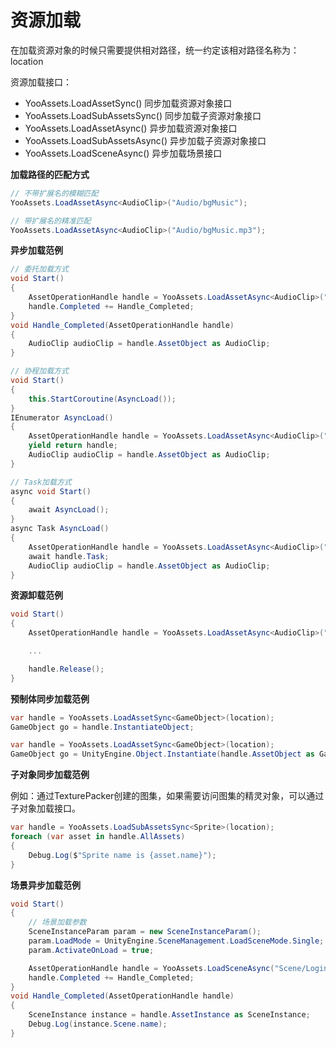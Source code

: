 # 资源加载

在加载资源对象的时候只需要提供相对路径，统一约定该相对路径名称为：location

资源加载接口：

- YooAssets.LoadAssetSync() 同步加载资源对象接口
- YooAssets.LoadSubAssetsSync() 同步加载子资源对象接口
- YooAssets.LoadAssetAsync() 异步加载资源对象接口
- YooAssets.LoadSubAssetsAsync() 异步加载子资源对象接口
- YooAssets.LoadSceneAsync() 异步加载场景接口

**加载路径的匹配方式**

````C#
// 不带扩展名的模糊匹配
YooAssets.LoadAssetAsync<AudioClip>("Audio/bgMusic");

// 带扩展名的精准匹配
YooAssets.LoadAssetAsync<AudioClip>("Audio/bgMusic.mp3");
````

**异步加载范例**

````C#
// 委托加载方式
void Start()
{
	AssetOperationHandle handle = YooAssets.LoadAssetAsync<AudioClip>("Audio/bgMusic.mp3");
	handle.Completed += Handle_Completed;
}
void Handle_Completed(AssetOperationHandle handle)
{
	AudioClip audioClip = handle.AssetObject as AudioClip;
}
````
````C#
// 协程加载方式
void Start()
{
	this.StartCoroutine(AsyncLoad());
}
IEnumerator AsyncLoad()
{
	AssetOperationHandle handle = YooAssets.LoadAssetAsync<AudioClip>("Audio/bgMusic.mp3");
	yield return handle;   
	AudioClip audioClip = handle.AssetObject as AudioClip;
}
````
````C#
// Task加载方式
async void Start()
{
	await AsyncLoad();
}
async Task AsyncLoad()
{
	AssetOperationHandle handle = YooAssets.LoadAssetAsync<AudioClip>("Audio/bgMusic.mp3");
	await handle.Task;
	AudioClip audioClip = handle.AssetObject as AudioClip;	
}
````

**资源卸载范例**

````C#
void Start()
{
	AssetOperationHandle handle = YooAssets.LoadAssetAsync<AudioClip>("Audio/bgMusic.mp3");

	...

	handle.Release();
}
````

**预制体同步加载范例**

````C#
var handle = YooAssets.LoadAssetSync<GameObject>(location);
GameObject go = handle.InstantiateObject;
````

````c#
var handle = YooAssets.LoadAssetSync<GameObject>(location);
GameObject go = UnityEngine.Object.Instantiate(handle.AssetObject as GameObject);
````

**子对象同步加载范例**

例如：通过TexturePacker创建的图集，如果需要访问图集的精灵对象，可以通过子对象加载接口。

````c#
var handle = YooAssets.LoadSubAssetsSync<Sprite>(location);
foreach (var asset in handle.AllAssets)
{
	Debug.Log($"Sprite name is {asset.name}");
}
````

**场景异步加载范例**

````c#
void Start()
{
	// 场景加载参数
	SceneInstanceParam param = new SceneInstanceParam();
	param.LoadMode = UnityEngine.SceneManagement.LoadSceneMode.Single;
	param.ActivateOnLoad = true;

	AssetOperationHandle handle = YooAssets.LoadSceneAsync("Scene/Login", param);
	handle.Completed += Handle_Completed;
}
void Handle_Completed(AssetOperationHandle handle)
{
	SceneInstance instance = handle.AssetInstance as SceneInstance;
	Debug.Log(instance.Scene.name);
}
````

